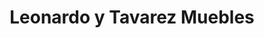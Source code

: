 ---
title: "Leonardo y Tavarez Muebles"
url: /santo-domingo-este/leonardo-y-tavarez-muebles/
shop: muebles
---